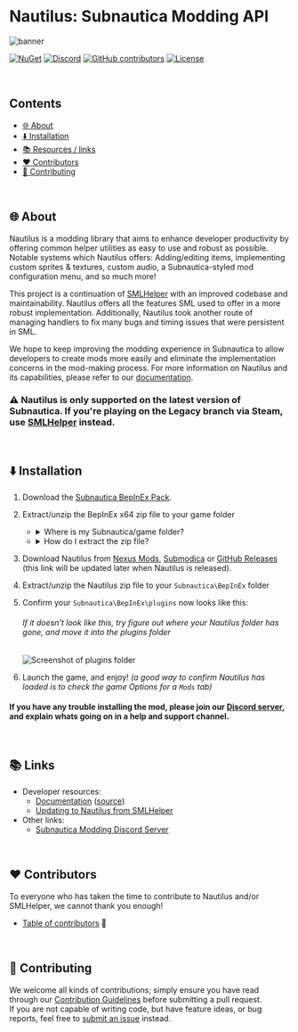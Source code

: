 # Nautilus: Subnautica Modding API

<!---------BANNER START--------->
![banner](https://user-images.githubusercontent.com/71298690/233505405-e89fbc70-31c9-45a2-bb31-64e1f498d4a7.png)
<!---------BADGES END--------->



<!---- Badges are from: https://shields.io/ ---->
<!---------BADGES START--------->
[![NuGet](https://img.shields.io/nuget/vpre/Subnautica.Nautilus)](https://www.nuget.org/packages/Subnautica.Nautilus)
[![Discord](https://img.shields.io/discord/324207629784186882?logo=discord&logoColor=white)](https://discord.gg/UpWuWwq)
[![GitHub contributors](https://img.shields.io/github/contributors/SubnauticaModding/Nautilus)](https://github.com/SubnauticaModding/Nautilus/graphs/contributors)
[![License](https://img.shields.io/github/license/SubnauticaModding/Nautilus)](https://github.com/SubnauticaModding/Nautilus/blob/master/LICENSE.md)
<!---------BADGES END--------->


<br>


<!---- To get the links for section names that have emojis: go to 'Preview' > hover over the section text > hit the link icon that shows, and use that url ---->
<!---------TABLE OF CONTENTS START--------->  
## Contents
- [🌐 About](#-about)
- [⬇️ Installation](#%EF%B8%8F-installation)
- [📚 Resources / links](#-links)
- [❤️ Contributors](#%EF%B8%8F-contributors)
- [🤝 Contributing](#-contributing)
<!---------TABLE OF CONTENTS END--------->


<br>


<!---------ABOUT SECTION START--------->
## 🌐 About 

Nautilus is a modding library that aims to enhance developer productivity by offering common helper utilities as easy to use and robust as possible.
Notable systems which Nautilus offers: Adding/editing items, implementing custom sprites & textures, custom audio, a Subnautica-styled mod configuration menu, and so much more! 

This project is a continuation of [SMLHelper](https://github.com/SubnauticaModding/Nautilus/tree/sml-2) with an improved codebase and maintainability. Nautilus offers all the features SML used to offer in a more robust implementation. Additionally, Nautilus took another route of managing handlers to fix many bugs and timing issues that were persistent in SML.  

We hope to keep improving the modding experience in Subnautica to allow developers to create mods more easily and eliminate the implementation concerns in the mod-making process. For more information on Nautilus and its capabilities, please refer to our [documentation](https://subnauticamodding.github.io/Nautilus).  

### ⚠️ Nautilus is only supported on the latest version of Subnautica. If you're playing on the Legacy branch via Steam, use [SMLHelper](https://github.com/SubnauticaModding/Nautilus/tree/sml-2) instead.
<!---------ABOUT SECTION END--------->


<br>


<!---------INSTALLATION SECTION START--------->
## ⬇️ Installation
1. Download the [Subnautica BepInEx Pack](https://www.nexusmods.com/subnautica/mods/1108). 
2. Extract/unzip the BepInEx x64 zip file to your game folder
   <!---- FYI these dropdowns have a really weird spacing issue, the line breaks are mandatory to keep formatting! ---->
   - <details><summary>Where is my Subnautica/game folder?</summary>

      - Steam: &ensp; &ensp; &ensp; &ensp; <code>C:\Program Files (x86)\Steam\steamapps\common\Subnautica</code> <br>
      - Epic Games: &ensp; <code>C:\Program Files\Epic Games\Subnautica</code> <br>
      - Xbox PC: &ensp; &ensp; &ensp; <code>C:\XboxGames\Subnautica\Content</code> <br>
      ###### Note: the above paths are the default locations, yours may vary
    </details>
    
    - <details><summary>How do I extract the zip file?</summary>

      - Extracting/unzipping a zip file is as simple as right clicking it, and selecting the `Extract here` prompt. We highly recommend the use of a zipping tool besides the Windows default one, such as [WinRAR](https://www.rarlab.com/download.htm), or [7-Zip](https://7-zip.org/download.html).
    </details>
3. Download Nautilus from [Nexus Mods](https://www.nexusmods.com/subnautica/mods/1262), [Submodica](https://www.submodica.net/mods/sn1/246) or [GitHub Releases](https://github.com/SubnauticaModding/Nautilus/releases/tag/1.0.0-pre.6) (this link will be updated later when Nautilus is released).
4. Extract/unzip the Nautilus zip file to your `Subnautica\BepInEx` folder
5. Confirm your `Subnautica\BepInEx\plugins` now looks like this:
   ###### If it doesn't look like this, try figure out where your Nautilus folder has gone, and move it into the plugins folder
   ![Screenshot of plugins folder](https://i.imgur.com/HD6QD8g.png)
7. Launch the game, and enjoy! *(a good way to confirm Nautilus has loaded is to check the game Options for a `Mods` tab)*

#### If you have any trouble installing the mod, please join our [Discord server](https://discord.gg/UpWuWwq), and explain whats going on in a help and support channel.
<!---------INSTALLATION SECTION END--------->


<br>


<!---------LINKS SECTION START--------->
## 📚 Links
* Developer resources:
  * [Documentation](https://subnauticamodding.github.io/Nautilus) ([source](https://github.com/SubnauticaModding/Nautilus/tree/docs/Nautilus/Documentation))
  * [Updating to Nautilus from SMLHelper](https://subnauticamodding.github.io/Nautilus/guides/sml2-to-nautilus.html)
* Other links:
  * [Subnautica Modding Discord Server](https://discord.gg/UpWuWwq)
<!---------LINKS SECTION END--------->


<br>


<!---------CONTRIBUTORS SECTION START--------->
## ❤️ Contributors
To everyone who has taken the time to contribute to Nautilus and/or SMLHelper, we cannot thank you enough!
* [Table of contributors](https://github.com/SubnauticaModding/Nautilus/blob/master/AUTHORS.md) 📌

<!---------CONTRIBUTORS SECTION END--------->


<br>


<!---------CONTRIBUTING SECTION START--------->
## 🤝 Contributing
We welcome all kinds of contributions; simply ensure you have read through our [Contribution Guidelines](CONTRIBUTING.md) before submitting a pull request.<br>
If you are not capable of writing code, but have feature ideas, or bug reports, feel free to [submit an issue](https://github.com/SubnauticaModding/Nautilus/issues/new) instead.
<!---------CONTRIBUTING SECTION END--------->



<!--                                      -->
